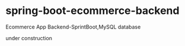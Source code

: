 # spring-boot-ecommerce-backend
Ecommerce App Backend-SprintBoot,MySQL database

under construction

